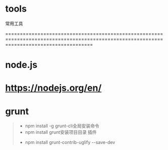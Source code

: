 # tools
常用工具

==========================================================================================================================================
# node.js
https://nodejs.org/en/
==========================================================================================================================================
# grunt
> * npm install -g grunt-cli全局安装命令
> * npm install grunt安装项目目录
> 插件
> + npm install grunt-contrib-uglify --save-dev
